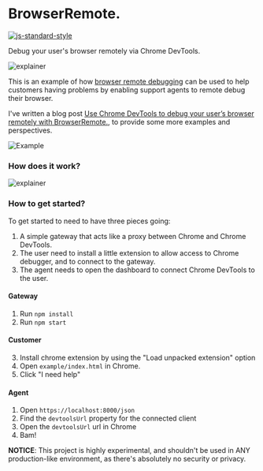 BrowserRemote.
================
[![js-standard-style](https://img.shields.io/badge/code%20style-standard-brightgreen.svg?style=flat)](https://github.com/feross/standard)

Debug your user's browser remotely via Chrome DevTools.

![explainer](https://github.com/auchenberg/browser-remote/raw/master/readme/explainer.jpg)

This is an example of how [browser remote debugging](https://remotedebug.org) can be used to help customers having problems by enabling support agents to remote debug their browser.

I've written a blog post [Use Chrome DevTools to debug your user’s browser remotely with BrowserRemote.](https://kenneth.io/blog/2015/06/16/use-chrome-devtools-to-debug-your-users-browser-remotely-with-browserremote/), to provide some more examples and perspectives.

![Example](https://github.com/auchenberg/browser-remote/raw/master/readme/example.jpg)

### How does it work?

![explainer](https://github.com/auchenberg/browser-remote/raw/master/readme/flow.png)

### How to get started?
To get started to need to have three pieces going:

1. A simple gateway that acts like a proxy between Chrome and Chrome DevTools.
2. The user need to install a little extension to allow access to Chrome debugger, and to connect to the gateway.
3. The agent needs to open the dashboard to connect Chrome DevTools to the user.

#### Gateway
1. Run ``npm install``
2. Run ``npm start``

#### Customer
3. Install chrome extension by using the "Load unpacked extension" option
4. Open ``example/index.html`` in Chrome.
5. Click "I need help"

#### Agent
1. Open ``https://localhost:8000/json``
2. Find the ``devtoolsUrl`` property for the connected client
3. Open the ``devtoolsUrl`` url in Chrome
4. Bam!

**NOTICE**: This project is highly experimental, and shouldn't be used in ANY production-like environment, as there's absolutely no security or privacy.
